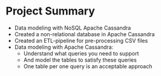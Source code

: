 # Project Summary
- Data modeling with NoSQL Apache Cassandra
- Created a non-relational database in Apache Cassandra
- Created an ETL-pipeline for pre-processing CSV files
- Data modeling with Apache Cassandra: 
	- Understand what queries you need to support 
	- And model the tables to satisfy these queries
	- One table per one query is an acceptable approach